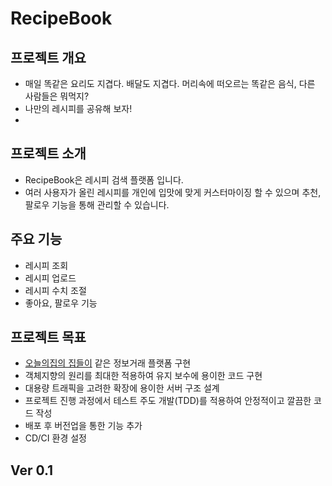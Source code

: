 # RecipeBook

## 프로젝트 개요
- 매일 똑같은 요리도 지겹다. 배달도 지겹다. 머리속에 떠오르는 똑같은 음식, 다른 사람들은 뭐먹지?
- 나만의 레시피를 공유해 보자!
- 
## 프로젝트 소개
- RecipeBook은 레시피 검색 플랫폼 입니다.
- 여러 사용자가 올린 레시피를 개인에 입맛에 맞게 커스터마이징 할 수 있으며 추천, 팔로우 기능을 통해 관리할 수 있습니다.

## 주요 기능
* 레시피 조회
* 레시피 업로드
* 레시피 수치 조절
* 좋아요, 팔로우 기능

##  프로젝트 목표
* [오늘의집의 집들이](https://ohou.se/projects?writer=self) 같은 정보거래 플랫폼 구현
* 객체지향의 원리를 최대한 적용하여 유지 보수에 용이한 코드 구현
* 대용량 트래픽을 고려한 확장에 용이한 서버 구조 설계
* 프로젝트 진행 과정에서 테스트 주도 개발(TDD)를 적용하여 안정적이고 깔끔한 코드 작성
* 배포 후 버전업을 통한 기능 추가
* CD/CI 환경 설정

## Ver 0.1
